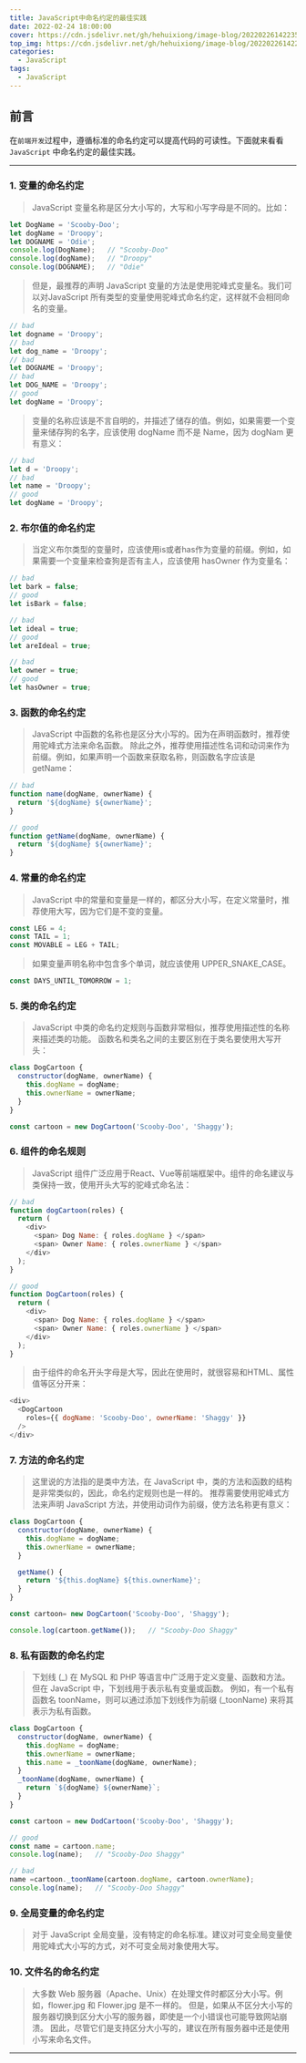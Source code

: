 ```yaml
---
title: JavaScript中命名约定的最佳实践
date: 2022-02-24 18:00:00
cover: https://cdn.jsdelivr.net/gh/hehuixiong/image-blog/20220226142235.png
top_img: https://cdn.jsdelivr.net/gh/hehuixiong/image-blog/20220226142235.png
categories:
  - JavaScript
tags:
  - JavaScript
---
```


## 前言

在`前端开发`过程中，遵循标准的命名约定可以提高代码的可读性。下面就来看看 `JavaScript` 中命名约定的最佳实践。

***

### 1. 变量的命名约定

> JavaScript 变量名称是区分大小写的，大写和小写字母是不同的。比如：

```javascript
let DogName = 'Scooby-Doo';
let dogName = 'Droopy';
let DOGNAME = 'Odie';
console.log(DogName);   // "Scooby-Doo"
console.log(dogName);   // "Droopy"
console.log(DOGNAME);   // "Odie"
```

> 但是，最推荐的声明 JavaScript 变量的方法是使用驼峰式变量名。我们可以对JavaScript 所有类型的变量使用驼峰式命名约定，这样就不会相同命名的变量。

```javascript
// bad
let dogname = 'Droopy'; 
// bad
let dog_name = 'Droopy'; 
// bad
let DOGNAME = 'Droopy'; 
// bad
let DOG_NAME = 'Droopy'; 
// good
let dogName = 'Droopy';
```

> 变量的名称应该是不言自明的，并描述了储存的值。例如，如果需要一个变量来储存狗的名字，应该使用 dogName 而不是 Name，因为 dogNam 更有意义：

```javascript
// bad
let d = 'Droopy';
// bad
let name = 'Droopy';
// good
let dogName = 'Droopy';
```

### 2. 布尔值的命名约定

> 当定义布尔类型的变量时，应该使用is或者has作为变量的前缀。例如，如果需要一个变量来检查狗是否有主人，应该使用 hasOwner 作为变量名：

```javascript
// bad
let bark = false;
// good
let isBark = false;

// bad
let ideal = true;
// good
let areIdeal = true;

// bad
let owner = true;
// good
let hasOwner = true;
```

### 3. 函数的命名约定

> JavaScript 中函数的名称也是区分大小写的。因为在声明函数时，推荐使用驼峰式方法来命名函数。
> 除此之外，推荐使用描述性名词和动词来作为前缀。例如，如果声明一个函数来获取名称，则函数名字应该是 getName：

```javascript
// bad
function name(dogName, ownerName) { 
  return '${dogName} ${ownerName}';
}

// good
function getName(dogName, ownerName) { 
  return '${dogName} ${ownerName}';
}
```

### 4. 常量的命名约定

> JavaScript 中的常量和变量是一样的，都区分大小写，在定义常量时，推荐使用大写，因为它们是不变的变量。

```javascript
const LEG = 4;
const TAIL = 1;
const MOVABLE = LEG + TAIL;
```

> 如果变量声明名称中包含多个单词，就应该使用 UPPER_SNAKE_CASE。

```javascript
const DAYS_UNTIL_TOMORROW = 1;
```

### 5. 类的命名约定

> JavaScript 中类的命名约定规则与函数非常相似，推荐使用描述性的名称来描述类的功能。
> 函数名和类名之间的主要区别在于类名要使用大写开头：

```javascript
class DogCartoon { 
  constructor(dogName, ownerName) { 
    this.dogName = dogName; 
    this.ownerName = ownerName; 
  }
}

const cartoon = new DogCartoon('Scooby-Doo', 'Shaggy');
```

### 6. 组件的命名规则

> JavaScript 组件广泛应用于React、Vue等前端框架中。组件的命名建议与类保持一致，使用开头大写的驼峰式命名法：

```javascript
// bad
function dogCartoon(roles) { 
  return ( 
    <div> 
      <span> Dog Name: { roles.dogName } </span> 
      <span> Owner Name: { roles.ownerName } </span> 
    </div> 
  );
} 

// good
function DogCartoon(roles) { 
  return ( 
    <div> 
      <span> Dog Name: { roles.dogName } </span> 
      <span> Owner Name: { roles.ownerName } </span> 
    </div> 
  );
}
```

> 由于组件的命名开头字母是大写，因此在使用时，就很容易和HTML、属性值等区分开来：

```javascript
<div> 
  <DogCartoon 
    roles={{ dogName: 'Scooby-Doo', ownerName: 'Shaggy' }} 
  />
</div>
```

### 7. 方法的命名约定

> 这里说的方法指的是类中方法，在 JavaScript 中，类的方法和函数的结构是非常类似的，因此，命名约定规则也是一样的。
> 推荐需要使用驼峰式方法来声明 JavaScript 方法，并使用动词作为前缀，使方法名称更有意义：

```javascript
class DogCartoon {
  constructor(dogName, ownerName) { 
    this.dogName = dogName; 
    this.ownerName = ownerName; 
  }

  getName() { 
    return '${this.dogName} ${this.ownerName}'; 
  }
}

const cartoon= new DogCartoon('Scooby-Doo', 'Shaggy');

console.log(cartoon.getName());   // "Scooby-Doo Shaggy"
```

### 8. 私有函数的命名约定

> 下划线 (_) 在 MySQL 和 PHP 等语言中广泛用于定义变量、函数和方法。但在 JavaScript 中，下划线用于表示私有变量或函数。
> 例如，有一个私有函数名 toonName，则可以通过添加下划线作为前缀 (_toonName) 来将其表示为私有函数。

```javascript
class DogCartoon { 
  constructor(dogName, ownerName) { 
    this.dogName = dogName; 
    this.ownerName = ownerName; 
    this.name = _toonName(dogName, ownerName); 
  } 
  _toonName(dogName, ownerName) { 
    return `${dogName} ${ownerName}`; 
  } 
}

const cartoon = new DodCartoon('Scooby-Doo', 'Shaggy'); 

// good
const name = cartoon.name;
console.log(name);   // "Scooby-Doo Shaggy" 

// bad
name =cartoon._toonName(cartoon.dogName, cartoon.ownerName);
console.log(name);   // "Scooby-Doo Shaggy"
```

### 9. 全局变量的命名约定

> 对于 JavaScript 全局变量，没有特定的命名标准。建议对可变全局变量使用驼峰式大小写的方式，对不可变全局对象使用大写。

### 10. 文件名的命名约定

> 大多数 Web 服务器（Apache、Unix）在处理文件时都区分大小写。例如，flower.jpg 和 Flower.jpg 是不一样的。
> 但是，如果从不区分大小写的服务器切换到区分大小写的服务器，即使是一个小错误也可能导致网站崩溃。
> 因此，尽管它们是支持区分大小写的，建议在所有服务器中还是使用小写来命名文件。

***